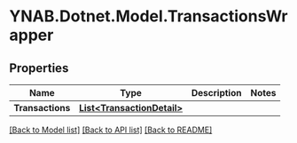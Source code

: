 # YNAB.Dotnet.Model.TransactionsWrapper
## Properties

Name | Type | Description | Notes
------------ | ------------- | ------------- | -------------
**Transactions** | [**List&lt;TransactionDetail&gt;**](TransactionDetail.md) |  | 

[[Back to Model list]](../README.md#documentation-for-models) [[Back to API list]](../README.md#documentation-for-api-endpoints) [[Back to README]](../README.md)

